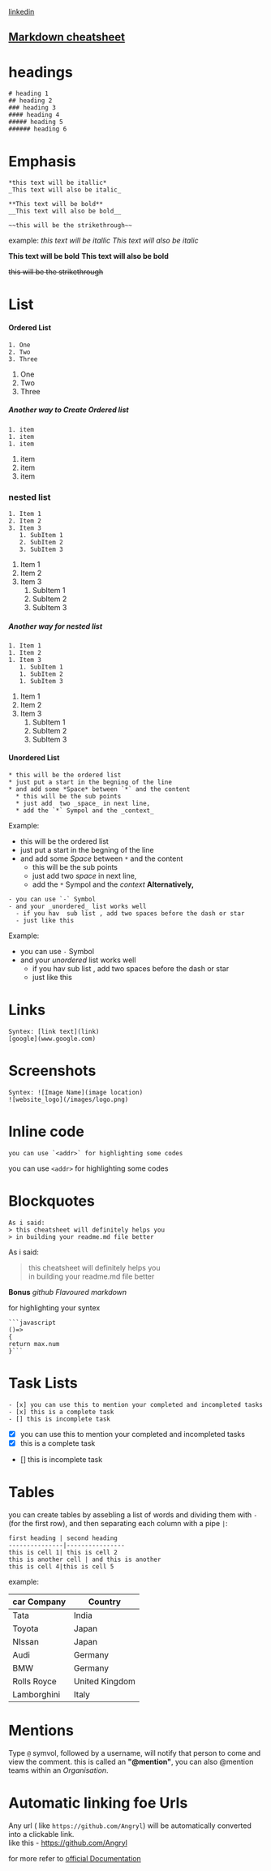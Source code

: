 [linkedin](https://www.linkedin.com/in/rudraps/)
## [Markdown cheatsheet](https://github.com/Angryl/Readme-styling/edit/main/README.md)

# headings
```
# heading 1
## heading 2
### heading 3
#### heading 4
##### heading 5
###### heading 6
```
# Emphasis
```
*this text will be itallic*
_This text will also be italic_

**This text will be bold**
__This text will also be bold__

~~this will be the strikethrough~~
```
example:
*this text will be itallic*
_This text will also be italic_

**This text will be bold**
__This text will also be bold__

~~this will be the strikethrough~~

# List
#### Ordered List
```
1. One
2. Two
3. Three
```
1. One
2. Two
3. Three

##### Another way to Create Ordered list
```
1. item
1. item
1. item
```
1. item
1. item
1. item
### nested list 
```
1. Item 1
2. Item 2
3. Item 3
   1. SubItem 1
   2. SubItem 2
   3. SubItem 3
```
1. Item 1
2. Item 2
3. Item 3
   1. SubItem 1
   2. SubItem 2
   3. SubItem 3
 ##### Another way for nested list
```
1. Item 1
1. Item 2
1. Item 3
   1. SubItem 1
   1. SubItem 2
   1. SubItem 3
```

1. Item 1
1. Item 2
1. Item 3
   1. SubItem 1
   1. SubItem 2
   1. SubItem 3
 
#### Unordered List
```
* this will be the ordered list
* just put a start in the begning of the line 
* and add some *Space* between `*` and the content
  * this will be the sub points
  * just add  two _space_ in next line,
  * add the `*` Sympol and the _context_
```
Example: 
* this will be the ordered list
* just put a start in the begning of the line 
* and add some *Space* between `*` and the content
  * this will be the sub points
  * just add  two _space_ in next line,
  * add the `*` Sympol and the _context_
__Alternatively,__
```
- you can use `-` Symbol 
- and your _unordered_ list works well
  - if you hav  sub list , add two spaces before the dash or star
  - just like this 
```
Example:
- you can use `-` Symbol 
- and your _unordered_ list works well
  - if you hav  sub list , add two spaces before the dash or star
  - just like this 

# Links
```
Syntex: [link text](link)
[google](www.google.com)
```
# Screenshots
```
Syntex: ![Image Name](image location)
![website_logo](/images/logo.png)
```
# Inline code
```
you can use `<addr>` for highlighting some codes
```
you can use `<addr>` for highlighting some codes

# Blockquotes
```
As i said:
> this cheatsheet will definitely helps you
> in building your readme.md file better
```

As i said:
> this cheatsheet will definitely helps you <br/>
> in building your readme.md file better

**Bonus**
_github Flavoured markdown_

for highlighting your syntex
```
```javascript
()=>
{
return max.num
}```
```
# Task Lists
```
- [x] you can use this to mention your completed and incompleted tasks
- [x] this is a complete task
- [] this is incomplete task
```
- [x] you can use this to mention your completed and incompleted tasks
- [x] this is a complete task
- [] this is incomplete task

# Tables
you can create tables by assebling a list of words and dividing them with `-` (for the first row), and then separating each column with a pipe `|`:
```
first heading | second heading
---------------|----------------
this is cell 1| this is cell 2
this is another cell | and this is another
this is cell 4|this is cell 5
```
example: 

car Company | Country  
---------------|----------------
Tata | India
Toyota | Japan
NIssan | Japan
Audi | Germany
BMW | Germany
Rolls Royce | United Kingdom
Lamborghini | Italy

# Mentions
Type `@` symvol, followed by a username, will notify that person to come and view the comment. this is called an
 __"@mention"__, you can also @mention teams within an _Organisation_.
 
 # Automatic linking foe Urls
 Any url ( like `https://github.com/Angryl`) will be automatically converted into a clickable link.<br/> 
 like this -  https://github.com/Angryl

for more refer to [official Documentation](https://guides.github.com/features/mastering-markdown/)
